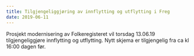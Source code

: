 ```yaml
---
title: Tilgjengeliggjøring av innflytting og utflytting i Freg
date: 2019-06-11 
---
```


Prosjekt modernisering av Folkeregisteret vil torsdag 13.06.19 tilgjengeliggjøre innflytting og utflytting. Nytt skjema er tilgjengelig fra ca kl 16:00 dagen før.
